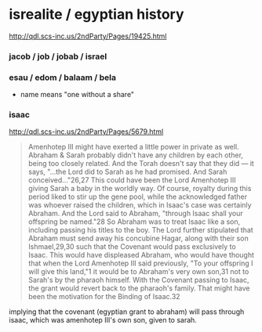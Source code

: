 
# isrealite / egyptian history

http://qdl.scs-inc.us/2ndParty/Pages/19425.html

### jacob / job / jobab / israel

### esau / edom / balaam / bela

- name means "one without a share"

### isaac

http://qdl.scs-inc.us/2ndParty/Pages/5679.html

> Amenhotep III might have exerted a little power in private as well. Abraham & Sarah probably didn't have any children by each other, being too closely related. And the Torah doesn't say that they did — it says, "...the Lord did to Sarah as he had promised. And Sarah conceived..."26,27 This could have been the Lord Amenhotep III giving Sarah a baby in the worldly way. Of course, royalty during this period liked to stir up the gene pool, while the acknowledged father was whoever raised the children, which in Isaac's case was certainly Abraham. And the Lord said to Abraham, "through Isaac shall your offspring be named."28 So Abraham was to treat Isaac like a son, including passing his titles to the boy. The Lord further stipulated that Abraham must send away his concubine Hagar, along with their son Ishmael,29,30 such that the Covenant would pass exclusively to Isaac. This would have displeased Abraham, who would have thought that when the Lord Amenhotep III said previously, "To your offspring I will give this land,"1 it would be to Abraham's very own son,31 not to Sarah's by the pharaoh himself. With the Covenant passing to Isaac, the grant would revert back to the pharaoh's family. That might have been the motivation for the Binding of Isaac.32

implying that the covenant (egyptian grant to abraham) will pass through isaac, which was amenhotep III's own son, given to sarah. 

